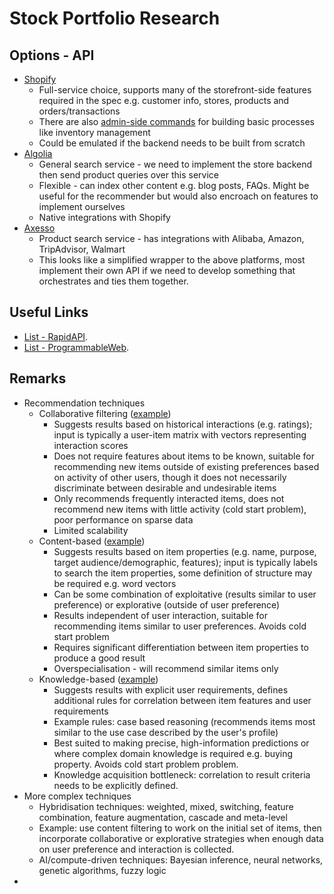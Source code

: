 # Stock Portfolio Research

## Options - API

-   [Shopify](https://shopify.dev/docs/storefront-api/reference)
    - Full-service choice, supports many of the storefront-side features required in the spec e.g. customer info, stores, products and orders/transactions
    - There are also [admin-side commands](https://shopify.dev/docs/admin-api) for building basic processes like inventory management
    - Could be emulated if the backend needs to be built from scratch
-   [Algolia](https://www.algolia.com/doc/)
    - General search service - we need to implement the store backend then send product queries over this service
    - Flexible - can index other content e.g. blog posts, FAQs. Might be useful for the recommender but would also encroach on features to implement ourselves
    - Native integrations with Shopify
-   [Axesso](http://api-doc.axesso.de/)
    - Product search service - has integrations with Alibaba, Amazon, TripAdvisor, Walmart
    - This looks like a simplified wrapper to the above platforms, most implement their own API if we need to develop something that orchestrates and ties them together. 

## Useful Links

-   [List - RapidAPI](https://rapidapi.com/collection/essential-ecommerce-apis). 
-   [List - ProgrammableWeb](https://www.programmableweb.com/news/71-ecommerce-apis-seatwave-playme-and-ebay/2012/06/06). 

## Remarks

-   Recommendation techniques 
    - Collaborative filtering ([example](https://realpython.com/build-recommendation-engine-collaborative-filtering/))
        - Suggests results based on historical interactions (e.g. ratings); input is typically a user-item matrix with vectors representing interaction scores
        - Does not require features about items to be known, suitable for recommending new items outside of existing preferences based on activity of other users, though it does not necessarily discriminate between desirable and undesirable items
        - Only recommends frequently interacted items, does not recommend new items with little activity (cold start problem), poor performance on sparse data
        - Limited scalability 
    - Content-based ([example](https://heartbeat.fritz.ai/recommender-systems-with-python-part-i-content-based-filtering-5df4940bd831))
        - Suggests results based on item properties (e.g. name, purpose, target audience/demographic, features); input is typically labels to search the item properties, some definition of structure may be required e.g. word vectors
        - Can be some combination of exploitative (results similar to user preference) or explorative (outside of user preference) 
        - Results independent of user interaction, suitable for recommending items similar to user preferences. Avoids cold start problem
        - Requires significant differentiation between item properties to produce a good result
        - Overspecialisation - will recommend similar items only
    - Knowledge-based ([example](https://towardsdatascience.com/recommendation-system-in-python-lightfm-61c85010ce17))
        - Suggests results with explicit user requirements, defines additional rules for correlation between item features and user requirements
        - Example rules: case based reasoning (recommends items most similar to the use case described by the user's profile)
        - Best suited to making precise, high-information predictions or where complex domain knowledge is required e.g. buying property. Avoids cold start problem problem. 
        - Knowledge acquisition bottleneck: correlation to result criteria needs to be explicitly defined. 
- More complex techniques
    - Hybridisation techniques: weighted, mixed, switching, feature combination, feature augmentation, cascade and meta-level
    - Example: use content filtering to work on the initial set of items, then incorporate collaborative or explorative strategies when enough data on user preference and interaction is collected.
    - AI/compute-driven techniques: Bayesian inference, neural networks, genetic algorithms, fuzzy logic
-  

